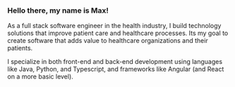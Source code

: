 ### Hello there, my name is Max!

As a full stack software engineer in the health industry, I build technology solutions that improve patient care and healthcare processes. Its my goal to create software that adds value to healthcare organizations and their patients.

I specialize in both front-end and back-end development using languages like Java, Python, and Typescript, and frameworks like Angular (and React on a more basic level).
